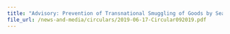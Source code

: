 ```yaml
---
title: "Advisory: Prevention of Transnational Smuggling of Goods by Sea"
file_url: /news-and-media/circulars/2019-06-17-Circular092019.pdf
---
```

